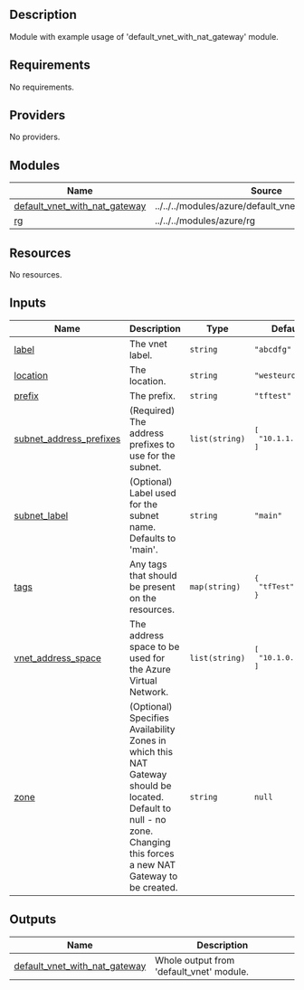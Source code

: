 ## Description

Module with example usage of 'default_vnet_with_nat_gateway' module.

## Requirements

No requirements.

## Providers

No providers.

## Modules

| Name | Source | Version |
|------|--------|---------|
| <a name="module_default_vnet_with_nat_gateway"></a> [default\_vnet\_with\_nat\_gateway](#module\_default\_vnet\_with\_nat\_gateway) | ../../../modules/azure/default_vnet_with_nat_gateway | n/a |
| <a name="module_rg"></a> [rg](#module\_rg) | ../../../modules/azure/rg | n/a |

## Resources

No resources.

## Inputs

| Name | Description | Type | Default | Required |
|------|-------------|------|---------|:--------:|
| <a name="input_label"></a> [label](#input\_label) | The vnet label. | `string` | `"abcdfg"` | no |
| <a name="input_location"></a> [location](#input\_location) | The location. | `string` | `"westeurope"` | no |
| <a name="input_prefix"></a> [prefix](#input\_prefix) | The prefix. | `string` | `"tftest"` | no |
| <a name="input_subnet_address_prefixes"></a> [subnet\_address\_prefixes](#input\_subnet\_address\_prefixes) | (Required) The address prefixes to use for the subnet. | `list(string)` | <pre>[<br>  "10.1.1.0/24"<br>]</pre> | no |
| <a name="input_subnet_label"></a> [subnet\_label](#input\_subnet\_label) | (Optional) Label used for the subnet name. Defaults to 'main'. | `string` | `"main"` | no |
| <a name="input_tags"></a> [tags](#input\_tags) | Any tags that should be present on the resources. | `map(string)` | <pre>{<br>  "tfTest": true<br>}</pre> | no |
| <a name="input_vnet_address_space"></a> [vnet\_address\_space](#input\_vnet\_address\_space) | The address space to be used for the Azure Virtual Network. | `list(string)` | <pre>[<br>  "10.1.0.0/16"<br>]</pre> | no |
| <a name="input_zone"></a> [zone](#input\_zone) | (Optional) Specifies Availability Zones in which this NAT Gateway should be located. Default to null - no zone. Changing this forces a new NAT Gateway to be created. | `string` | `null` | no |

## Outputs

| Name | Description |
|------|-------------|
| <a name="output_default_vnet_with_nat_gateway"></a> [default\_vnet\_with\_nat\_gateway](#output\_default\_vnet\_with\_nat\_gateway) | Whole output from 'default\_vnet' module. |
